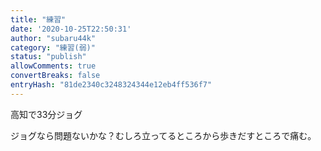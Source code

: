 ```yaml
---
title: "練習"
date: '2020-10-25T22:50:31'
author: "subaru44k"
category: "練習(弱)"
status: "publish"
allowComments: true
convertBreaks: false
entryHash: "81de2340c3248324344e12eb4ff536f7"
---
```

高知で33分ジョグ

ジョグなら問題ないかな？むしろ立ってるところから歩きだすところで痛む。
